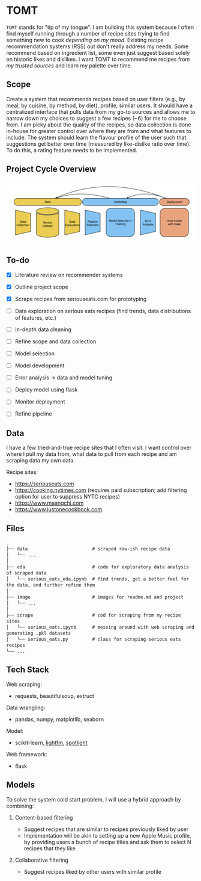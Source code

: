 # TOMT
`TOMT` stands for "tip of my tongue". I am building this system because I often find myself running through a number of recipe sites trying to find something new to cook _depending on my mood_. Existing recipe recommendation systems (RSS) out don't really address my needs. Some recommend based on ingredient list, some even just suggest based solely on historic likes and dislikes. I want TOMT to recommend me recipes from _my trusted sources_ and learn my palette over time.

## Scope
Create a system that recommends recipes based on user filters (e.g., by meal, by cuisine, by method, by diet), profile, similar users. It should have a centralized interface that pulls data from my go-to sources and allows me to narrow down my choices to suggest a few recipes (~6) for me to choose from. I am picky about the quality of the recipes, so data collection is done in-house for greater control over where they are from and what features to include. The system should learn the flavour profile of the user such that suggestions get better over time (measured by like-dislike ratio over time). To do this, a rating feature needs to be implemented. 

## Project Cycle Overview
![Project cycle overview.](./image/recipe-app-pipeline.png)

## To-do
- [x] Literature review on recommender systems
- [x] Outline project scope
- [x] Scrape recipes from seriouseats.com for prototyping
- [ ] Data exploration on serious eats recipes (find trends, data distributions of features, etc.)
- [ ] In-depth data cleaning
- [ ] Refine scope and data collection
- [ ] Model selection
- [ ] Model development
- [ ] Error analysis -> data and model tuning
- [ ] Deploy model using flask
- [ ] Monitor deployment
- [ ] Refine pipeline


## Data
I have a few tried-and-true recipe sites that I often visit. I want control over where I pull my data from, what data to pull from each recipe and am scraping data my own data.

Recipe sites:
- https://seriouseats.com
- https://cooking.nytimes.com (requires paid subscription; add filtering option for user to suppress NYTC recipes)
- https://www.maangchi.com
- https://www.justonecookbook.com

## Files
```
.
├── data                     	# scraped raw-ish recipe data
│   └── ...       
│
├── eda                     	# code for exploratory data analysis of scraped data
│   └── serious_eats_eda.ipynb 	# find trends, get a better feel for the data, and further refine them
│
├── image                       # images for readme.md and project
│   └── ...
│
├── scrape                      # cod for scraping from my recipe sites
│   └── serious_eats.ipynb      # messing around with web scraping and generating .pkl datasets
│   └── serious_eats.py        	# class for scraping serious eats recipes
└── ...
```


## Tech Stack
Web scraping:
- requests, beautifulsoup, extruct

Data wrangling:
- pandas, numpy, matplotlib, seaborn

Model:
- scikit-learn, [lightfm](https://github.com/lyst/lightfm), [spotlight](https://github.com/maciejkula/spotlight)

Web framework:
- flask


## Models
To solve the system cold start problem, I will use a hybrid approach by combining:
1. Content-based filtering
	- Suggest recipes that are similar to recipes previously liked by user
	- Implementation will be akin to setting up a new Apple Music profile, by providing users a bunch of recipe titles and ask them to select N recipes that they like

2. Collaborative filtering
	- Suggest recipes liked by other users with similar profile


